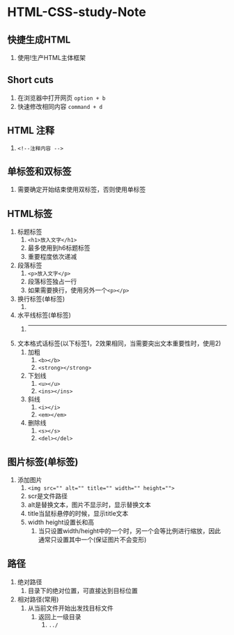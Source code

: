# HTML-CSS-study-Note

## 快捷生成HTML
1. 使用!生产HTML主体框架

## Short cuts
1. 在浏览器中打开网页 `option + b`
2. 快速修改相同内容 `command + d`

## HTML 注释
1. `<!--注释内容 -->`
   
## 单标签和双标签
1. 需要确定开始结束使用双标签，否则使用单标签

## HTML标签
1. 标题标签
   1. `<h1>放入文字</h1>`
   2. 最多使用到h6标题标签
   3. 重要程度依次递减
2. 段落标签
   1. `<p>放入文字</p>`
   2. 段落标签独占一行
   3. 如果需要换行，使用另外一个`<p></p>`
3. 换行标签(单标签)
   1. <br>
4. 水平线标签(单标签)
   1. <hr>
5. 文本格式话标签(以下标签1，2效果相同，当需要突出文本重要性时，使用2)
   1. 加粗
      1. `<b></b>`
      2. `<strong></strong>`
   2. 下划线
      1. `<u></u>`
      2. `<ins></ins>`
   3. 斜线
      1. `<i></i>`
      2. `<em></em>`
   4. 删除线
      1. `<s></s>`
      2. `<del></del>`
   
## 图片标签(单标签)
1. 添加图片
   1. `<img src="" alt="" title="" width="" height="">`
   2. scr是文件路径
   3. alt是替换文本，图片不显示时，显示替换文本
   4. title当鼠标悬停的时候，显示title文本
   5. width height设置长和高
      1. 当只设置width/height中的一个时，另一个会等比例进行缩放，因此通常只设置其中一个(保证图片不会变形)

## 路径
1. 绝对路径
   1. 目录下的绝对位置，可直接达到目标位置
2. 相对路径(常用)
   1. 从当前文件开始出发找目标文件
      1. 返回上一级目录
         1. `../`
